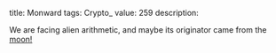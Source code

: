 title: Monward
tags: Crypto_
value: 259
description: <p>We are facing alien arithmetic, and maybe its originator came from the <a href="/tasks/monward_a36a5f74ea76cfda0f35be94c4d8a8764dbc26d5.txz">moon!</a></p>
